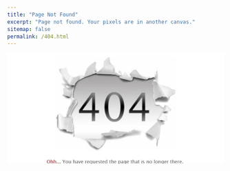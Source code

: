 ```yaml
---
title: "Page Not Found"
excerpt: "Page not found. Your pixels are in another canvas."
sitemap: false
permalink: /404.html
---
```


<img src="/assets/images/404-error-page.jpg" alt="404 error" width="100%" height="50%"> 
